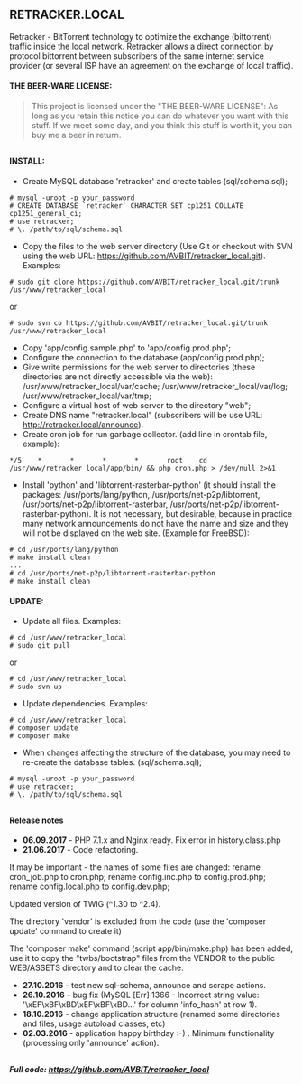 ## RETRACKER.LOCAL
Retracker - BitTorrent technology to optimize the exchange (bittorrent) traffic inside the local network. 
Retracker allows a direct connection by protocol bittorrent between subscribers of the same internet service provider (or several ISP have an agreement on the exchange of local traffic).

#### THE BEER-WARE LICENSE:
> This project is licensed under the "THE BEER-WARE LICENSE":
> As long as you retain this notice you can do whatever you want with this stuff.
> If we meet some day, and you think this stuff is worth it, you can buy me a beer in return.

##
#### INSTALL:
- Create MySQL database 'retracker' and create tables (sql/schema.sql);
```
# mysql -uroot -p your_password
# CREATE DATABASE `retracker` CHARACTER SET cp1251 COLLATE cp1251_general_ci;
# use retracker;
# \. /path/to/sql/schema.sql
```

- Copy the files to the web server directory (Use Git or checkout with SVN using the web URL: https://github.com/AVBIT/retracker_local.git). Examples:
```
# sudo git clone https://github.com/AVBIT/retracker_local.git/trunk /usr/www/retracker_local
```
or
```
# sudo svn co https://github.com/AVBIT/retracker_local.git/trunk /usr/www/retracker_local
```
- Copy 'app/config.sample.php' to 'app/config.prod.php';
- Configure the connection to the database (app/config.prod.php); 
- Give write permissions for the web server to directories (these directories are not directly accessible via the web):
  /usr/www/retracker_local/var/cache; 
  /usr/www/retracker_local/var/log; 
  /usr/www/retracker_local/var/tmp;
- Configure a virtual host of web server to the directory "web"; 
- Create DNS name "retracker.local" (subscribers will be use URL: http://retracker.local/announce).
- Create cron job for run garbage collector. (add line in crontab file, example):
```
*/5    *       *       *       *       root    cd /usr/www/retracker_local/app/bin/ && php cron.php > /dev/null 2>&1
```
- Install 'python' and 'libtorrent-rasterbar-python' (it should install the packages:  /usr/ports/lang/python, /usr/ports/net-p2p/libtorrent, /usr/ports/net-p2p/libtorrent-rasterbar, /usr/ports/net-p2p/libtorrent-rasterbar-python). It is not necessary, but desirable, because in practice many network announcements do not have the name and size and they will not be displayed on the web site. (Example for FreeBSD):
```
# cd /usr/ports/lang/python 
# make install clean
...
# cd /usr/ports/net-p2p/libtorrent-rasterbar-python
# make install clean
```


#### UPDATE:
- Update all files. Examples:
```
# cd /usr/www/retracker_local
# sudo git pull
```
or
```
# cd /usr/www/retracker_local
# sudo svn up
```
- Update dependencies. Examples:
```
# cd /usr/www/retracker_local
# composer update
# composer make
```
- When changes affecting the structure of the database, you may need to re-create the database tables. (sql/schema.sql);
```
# mysql -uroot -p your_password
# use retracker;
# \. /path/to/sql/schema.sql
```


##
#### Release notes
- **06.09.2017** - PHP 7.1.x and Nginx ready. Fix error in history.class.php
- **21.06.2017** - Code refactoring.

It may be important - the names of some files are changed: 
rename cron_job.php to cron.php; 
rename config.inc.php to config.prod.php; 
rename config.local.php to config.dev.php; 

Updated version of TWIG (^1.30 to ^2.4).

The directory 'vendor' is excluded from the code (use the 'composer update' command to create it)

The 'composer make' command (script app/bin/make.php) has been added, use it to copy the "twbs/bootstrap" files from the VENDOR to the public WEB/ASSETS directory and to clear the cache.

- **27.10.2016** - test new sql-schema, announce and scrape actions.
- **26.10.2016** - bug fix (MySQL [Err] 1366 - Incorrect string value: '\xEF\xBF\xBD\xEF\xBF\xBD...' for column 'info_hash' at row 1).
- **18.10.2016** - change application structure (renamed some directories and files, usage autoload classes, etc)
- **02.03.2016** - application happy birthday :-) . 
Minimum functionality (processing only 'announce' action).

##
##### Full code: https://github.com/AVBIT/retracker_local